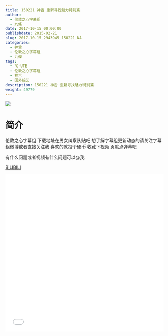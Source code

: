 ```yaml
---
title: 150221 神舌 重新寻找魅力特别篇
author: 
  - 伦敦之心字幕组
  - 九條
date: 2017-10-15 00:00:00
publishdate: 2015-02-21
slug: 2017-10-15_2943945_150221_NA
categories: 
  - 神舌
  - 伦敦之心字幕组
  - 九條
tags: 
  - ℃-UTE
  - 伦敦之心字幕组
  - 神舌
  - 国外综艺
description: 150221 神舌 重新寻找魅力特别篇
weight: 49779
---
```


![](https://i.imgur.com/zNimpuT.jpg)

# 简介  
伦敦之心字幕组 下载地址在男女纠察队贴吧 想了解字幕组更新动态的请关注字幕组微博或者直接关注我 喜欢的就投个硬币 收藏下视频 贡献点弹幕吧
有什么问题或者视频有什么问题可以@我

  [BILIBILI](https://www.bilibili.com/video/av2943945/)


  <iframe src="//www.bilibili.com/html/html5player.html?cid=4607970&aid=2943945" width="100%" height="500" frameborder="0" allowfullscreen="allowfullscreen"></iframe>
